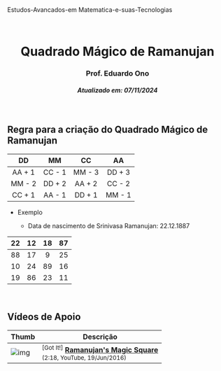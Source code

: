 <img alt="" width="100%" height="2px" align="right">
Estudos-Avancados-em Matematica-e-suas-Tecnologias
<img alt="" width="100%" height="2px" align="right">

&nbsp;

<h1 align="center">Quadrado Mágico de Ramanujan</h1>
<h3 align="center">Prof. Eduardo Ono</h3>
<h5 align="center">Atualizado em: 07/11/2024</h5>

&nbsp;

## Regra para a criação do Quadrado Mágico de Ramanujan

|   DD   |   MM   |   CC   |   AA   |
|:------:|:------:|:------:|:------:|
| AA + 1 | CC - 1 | MM - 3 | DD + 3 |
| MM - 2 | DD + 2 | AA + 2 | CC - 2 |
| CC + 1 | AA - 1 | DD + 1 | MM - 1 |

* Exemplo

  * Data de nascimento de Srinivasa Ramanujan: 22.12.1887

| 22 | 12 | 18 | 87 |
|:--:|:--:|:--:|:--:|
| 88 | 17 | 9  | 25 |
| 10 | 24 | 89 | 16 |
| 19 | 86 | 23 | 11 |

&nbsp;

## Vídeos de Apoio

| Thumb | Descrição |
| --- | --- |
| ![img](https://img.youtube.com/vi/JCOv6ITiGEo/default.jpg) | <sup>[Got It!]</sup> [__Ramanujan's Magic Square__](https://www.youtube.com/watch?v=JCOv6ITiGEo)<br><sub>(2:18, YouTube, 19/Jun/2016)</sub> |

&nbsp;
